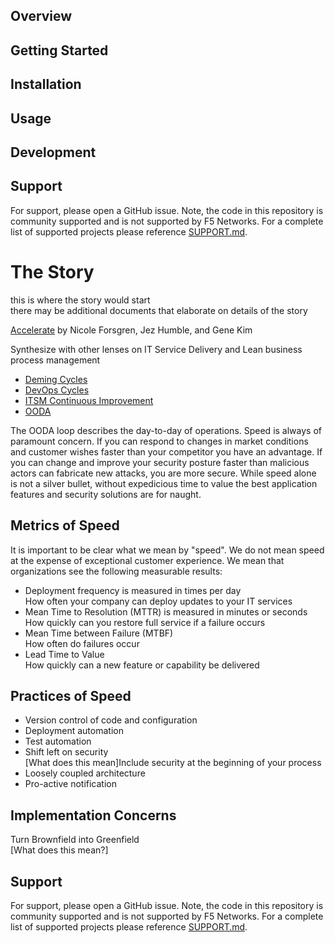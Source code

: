 ## Overview

## Getting Started

## Installation

## Usage

## Development

## Support
For support, please open a GitHub issue.  Note, the code in this repository is community supported and is not supported by F5 Networks.  For a complete list of supported projects please reference [SUPPORT.md](SUPPORT.md).

# The Story  

this is where the story would start  
there may be additional documents that elaborate on details of the story

[Accelerate](https://itrevolution.com/book/accelerate/) by Nicole Forsgren, Jez Humble, and Gene Kim

Synthesize with other lenses on IT Service Delivery and Lean business process management  

- [Deming Cycles](https://en.wikipedia.org/wiki/PDCA)
- [DevOps Cycles]()
- [ITSM Continuous Improvement](https://en.wikipedia.org/wiki/IT_service_managemen)
- [OODA](https://en.wikipedia.org/wiki/OODA_loop)  

The OODA loop describes the day-to-day of operations. Speed is always of paramount concern. If you can respond to changes in market conditions and customer wishes faster than your competitor you have an advantage. If you can change and improve your security posture faster than malicious actors can fabricate new attacks, you are more secure. While speed alone is not a silver bullet, without expedicious time to value the best application features and security solutions are for naught.
## Metrics of Speed
It is important to be clear what we mean by "speed". We do not mean speed at the expense of exceptional customer experience. We mean that organizations see the following measurable results:
- Deployment frequency is measured in times per day  
How often your company can deploy updates to your IT services
- Mean Time to Resolution (MTTR) is measured in minutes or seconds  
How quickly can you restore full service if a failure occurs
- Mean Time between Failure (MTBF)  
How often do failures occur
- Lead Time to Value  
How quickly can a new feature or capability be delivered
## Practices of Speed
- Version control of code and configuration
- Deployment automation
- Test automation
- Shift left on security  
[What does this mean]Include security at the beginning of your process
- Loosely coupled architecture
- Pro-active notification
## Implementation Concerns
Turn Brownfield into Greenfield  
[What does this mean?]




## Support
For support, please open a GitHub issue.  Note, the code in this repository is community supported and is not supported by F5 Networks.  For a complete list of supported projects please reference [SUPPORT.md](SUPPORT.md).